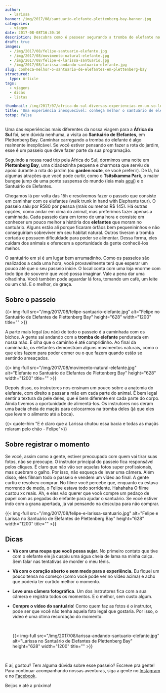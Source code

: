 ```yaml
---
author:
  - larissa
banner: /img/2017/08/santuario-elefante-plettenberg-bay-banner.jpg
categories:
  - viagem
date: 2017-08-08T16:30:16
description: Descubra como é passear segurando a tromba do elefante no Santuário de Plettenberg Bay, na África do Sul.
draft: true
images:
  - /img/2017/08/felipe-santuario-elefante.jpg
  - /img/2017/08/movimento-natural-elefante.jpg
  - /img/2017/08/felipe-e-larissa-santuario.jpg
  - /img/2017/08/larissa-andando-santuario-elefante.jpg
slug: conheca-melhor-o-santuario-de-elefantes-em-plettenberg-bay
structured:
  type: Article
tags:
  - viagens
  - dicas
  - listas

thumbnail: /img/2017/07/africa-do-sul-diversas-experiencias-em-um-so-lugar-thumb.jpg
title: 'Uma experiência inesquecível: conheça melhor o santuário de elefantes em Plettenberg Bay'
totop: false
---
```


Uma das experiências mais diferentes da nossa viagem para a **África do Sul** foi, sem dúvida nenhuma, a visita ao **Santuário de Elefantes**, em Plettenberg Bay. Caminhar carregando a tromba do elefante é algo realmente inexplicável. Se você estiver pensando em fazer a rota do jardim, esse é um passeio que deve fazer parte da sua programação.

Seguindo a nossa road trip pela África do Sul, dormimos uma noite em **Plettenberg Bay**, uma cidadezinha pequena e charmosa que serviu de apoio durante a rota do jardim (ou **garden route**, se você preferir). De lá, há algumas atrações que você pode curtir, como o **Tsitsikamma Park**, o maior bungee jump de uma ponte suspensa do mundo (leia mais [aqui](http://debacontudo.com.br/viagem/bungee-jump-face-adrenalin-africa-do-sul/)) e o Santuário de Elefantes.

Chegamos lá por volta das 15h e resolvemos fazer o passeio que consiste em caminhar com os elefantes (walk trunk in hand with Elephants tour). O passeio saiu por R580 por pessoa (mais ou menos R$ 145). Há outras opções, como andar em cima do animal, mas preferimos fazer apenas a caminhada. Cada passeio dura em torno de uma hora e consiste em conhecer um pouco melhor a história dos **elefantes** que moram no santuário. Alguns estão ali porque ficaram órfãos bem pequenininhos e não conseguiriam sobreviver em seu habitat natural. Outros tiveram a tromba cortada e possuem dificuldade para poder se alimentar. Dessa forma, eles cuidam dos animais e oferecem a oportunidade da gente conhecê-los melhor.

O santuário em si é um lugar bem arrumadinho. Como os passeios são realizados a cada uma hora, você provavelmente terá que esperar um pouco até que o seu passeio inicie. O local conta com uma loja enorme com todo tipo de souvenir que você possa imaginar. Vale a pena dar uma olhadinha. Você também pode aguardar lá fora, tomando um café, um leite ou um chá. E o melhor, de graça.



## Sobre o passeio

{{< img-full src="/img/2017/08/felipe-santuario-elefante.jpg" alt="Felipe no Santuário de Elefantes de Plettenberg Bay"  height="628" width="1200" title="" >}}

A parte mais legal (ou não) de todo o passeio é a caminhada com os bichos. A gente sai andando com a **tromba do elefante** pendurada em nossa mão. E olha que o caminho é até compridinho. Ao final da caminhada, os elefantes demonstram alguns movimentos naturais, como o que eles fazem para poder comer ou o que fazem quando estão se sentindo ameaçados. 

{{< img-full src="/img/2017/08/movimento-natural-elefante.jpg" alt="Elefante no Santuário de Elefantes de Plettenberg Bay"  height="628" width="1200" title="" >}}



Depois disso, os instrutores nos ensinam um pouco sobre a anatomia do elefante, com direito a passar a mão em cada parte do animal. É bem legal sentir a textura da pele deles, que é bem diferente em cada parte do corpo. Ainda tivemos a oportunidade de alimentá-los. Os instrutores nos deram uma bacia cheia de maçãs para colocarmos na tromba deles (já que eles que levam o alimento até a boca).

{{< quote-him "E é claro que a Larissa chutou essa bacia e todas as maçãs rolaram pelo chão - Felipe">}}

## Sobre registrar o momento

Se você, assim como a gente, estiver preocupado com quem vai tirar suas fotos, não se preocupe. O instrutor principal do passeio fica responsável pelos cliques. É claro que não vão ser aquelas fotos super profissionais, mas quebram o galho. Por isso, não esqueça de levar uma câmera. Além disso, eles filmam todo o passeio e vendem um vídeo ao final. A gente curtiu e resolveu comprar. No filme você percebe que, enquanto eu estava morrendo de medo, o Felipe estava todo sorridente. Hahahaha O filme custou xx reais. Ah, e eles vão querer que você compre um pedaço de papel com as pegadas do elefante para ajudar o santuário. Se você estiver indo com a grana apertada, já vai pensando na desculpa para não comprar.

{{< img-full src="/img/2017/08/felipe-e-larissa-santuario.jpg" alt="Felipe e Larissa no Santuário de Elefantes de Plettenberg Bay"  height="628" width="1200" title="" >}}

## Dicas 

- **Vá com uma roupa que você possa sujar.** No primeiro contato que tive com o elefante ele já cuspiu uma água cheia de lama na minha calça. Sem falar nas tentativas de morder o meu tênis. 

- **Vá com o coração aberto e sem medo para a experiência.** Eu fiquei um pouco tensa no começo (como você pode ver no vídeo acima) e acho que poderia ter curtido melhor o momento. 

- **Leve uma câmera fotográfica.** Um dos instrutores fica com a sua câmera e registra todos os momentos. E o melhor, sem custo algum.

- **Compre o vídeo do santuário**! Como quem faz as fotos é o instrutor, pode ser que você não tenha aquela foto legal que gostaria. Por isso, o vídeo é uma ótima recordação do momento.

  ​

  {{< img-full src="/img/2017/08/larissa-andando-santuario-elefante.jpg" alt="Larissa no Santuário de Elefantes de Plettenberg Bay"  height="628" width="1200" title="" >}}

  ​



E aí, gostou? Tem alguma dúvida sobre esse passeio? Escreve pra gente! 
Para continuar acompanhando nossas aventuras, siga a gente no [Instagram](https://www.instagram.com/casaldebacontudo/) e no [Facebook](https://www.facebook.com/debacontudo).

Beijos e até a próxima!
